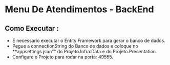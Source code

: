 # Menu De Atendimentos - BackEnd

## Como Executar : 
- É necessario executar o Entity Framework para gerar o banco de dados.
- Pegue a connectionString do Banco de dados e coloque no **appsettings.json"" do Projeto.Infra.Data e do Projeto.Presentation.
- Configure o Projeto para rodar na porta: 49555.
